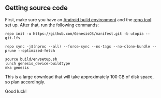 ## Getting source code

First, make sure you have an [Android build environment](https://source.android.com/setup/build/initializing) and the [repo tool](https://source.android.com/setup/build/downloading) set up. After that, run the following commands:

```
repo init -u https://github.com/GenesisOS/manifest.git -b utopia --git-lfs
```

```
repo sync -j$(nproc --all) --force-sync --no-tags --no-clone-bundle --prune --optimized-fetch
```

```
source build/envsetup.sh
lunch genesis_device-buildtype
mka genesis
```

This is a large download that will take approximately 100 GB of disk space, so plan accordingly.

Good luck!
